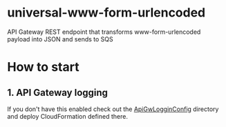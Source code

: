 # universal-www-form-urlencoded
API Gateway REST endpoint that transforms www-form-urlencoded payload into JSON and sends to SQS


# How to start

## 1. API Gateway logging
If you don't have this enabled check out the [ApiGwLogginConfig](ApiGwLogginConfig) directory and deploy CloudFormation defined there.